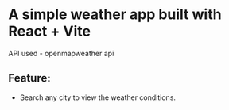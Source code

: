 # A simple weather app built with React + Vite

API used - openmapweather api

## Feature:
- Search any city to view the weather conditions.
